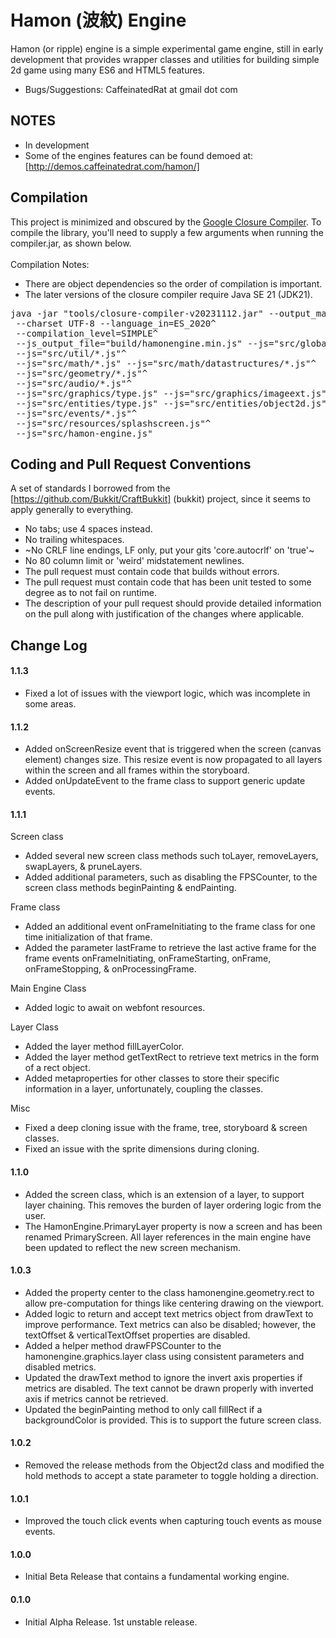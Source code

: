 Hamon (波紋) Engine 
===========

Hamon (or ripple) engine is a simple experimental game engine, still in early development that provides wrapper classes and utilities for building simple 2d game using many ES6 and HTML5 features.

* Bugs/Suggestions: CaffeinatedRat at gmail dot com

NOTES
-----------

* In development
* Some of the engines features can be found demoed at: [http://demos.caffeinatedrat.com/hamon/]

Compilation
-----------

This project is minimized and obscured by the [Google Closure Compiler](https://developers.google.com/closure/compiler/).  To compile the library, you'll need to supply a few arguments when running the compiler.jar, as shown below.
\
\
Compilation Notes:
* There are object dependencies so the order of compilation is important.
* The later versions of the closure compiler require Java SE 21 (JDK21).

<pre>
java -jar "tools/closure-compiler-v20231112.jar" --output_manifest "build/manifest.MF"^
 --charset UTF-8 --language_in=ES_2020^
 --compilation_level=SIMPLE^
 --js_output_file="build/hamonengine.min.js" --js="src/global.js"^
 --js="src/util/*.js"^
 --js="src/math/*.js" --js="src/math/datastructures/*.js"^
 --js="src/geometry/*.js"^
 --js="src/audio/*.js"^
 --js="src/graphics/type.js" --js="src/graphics/imageext.js" --js="src/graphics/layer.js" --js="src/graphics/sprite.js" --js="src/graphics/animsprite.js" --js="src/graphics/spritesheet.js"^
 --js="src/entities/type.js" --js="src/entities/object2d.js" --js="src/entities/spriteObject.js" --js="src/entities/shapeObject.js" --js="src/entities/cell.js"^
 --js="src/events/*.js"^
 --js="src/resources/splashscreen.js"^
 --js="src/hamon-engine.js"
</pre>
 

Coding and Pull Request Conventions
-----------

A set of standards I borrowed from the [https://github.com/Bukkit/CraftBukkit] (bukkit) project, since it seems to apply generally to everything.

* No tabs; use 4 spaces instead.
* No trailing whitespaces.
* ~No CRLF line endings, LF only, put your gits 'core.autocrlf' on 'true'~
* No 80 column limit or 'weird' midstatement newlines.
* The pull request must contain code that builds without errors.
* The pull request must contain code that has been unit tested to some degree as to not fail on runtime.
* The description of your pull request should provide detailed information on the pull along with justification of the changes where applicable.

Change Log
-----------

#### 1.1.3
* Fixed a lot of issues with the viewport logic, which was incomplete in some areas.

#### 1.1.2
* Added onScreenResize event that is triggered when the screen (canvas element) changes size. This resize event is now propagated to all layers within the screen and all frames within the storyboard.
* Added onUpdateEvent to the frame class to support generic update events.

#### 1.1.1
Screen class
* Added several new screen class methods such toLayer, removeLayers, swapLayers, & pruneLayers.
* Added additional parameters, such as disabling the FPSCounter, to the screen class methods beginPainting & endPainting.

Frame class
* Added an additional event onFrameInitiating to the frame class for one time initialization of that frame.
* Added the parameter lastFrame to retrieve the last active frame for the frame events onFrameInitiating, onFrameStarting, onFrame, onFrameStopping, & onProcessingFrame.

Main Engine Class
* Added logic to await on webfont resources.

Layer Class
* Added the layer method fillLayerColor.
* Added the layer method getTextRect to retrieve text metrics in the form of a rect object.
* Added metaproperties for other classes to store their specific information in a layer, unfortunately, coupling the classes.

Misc
* Fixed a deep cloning issue with the frame, tree, storyboard & screen classes.
* Fixed an issue with the sprite dimensions during cloning.

#### 1.1.0
* Added the screen class, which is an extension of a layer, to support layer chaining.  This removes the burden of layer ordering logic from the user.
* The HamonEngine.PrimaryLayer property is now a screen and has been renamed PrimaryScreen.  All layer references in the main engine have been updated to reflect the new screen mechanism.

#### 1.0.3
* Added the property center to the class hamonengine.geometry.rect to allow pre-computation for things like centering drawing on the viewport.
* Added logic to return and accept text metrics object from drawText to improve performance.  Text metrics can also be disabled; however, the textOffset & verticalTextOffset properties are disabled.
* Added a helper method drawFPSCounter to the hamonengine.graphics.layer class using consistent parameters and disabled metrics.
* Updated the drawText method to ignore the invert axis properties if metrics are disabled.  The text cannot be drawn properly with inverted axis if metrics cannot be retrieved.
* Updated the beginPainting method to only call fillRect if a backgroundColor is provided.  This is to support the future screen class.

#### 1.0.2
* Removed the release methods from the Object2d class and modified the hold methods to accept a state parameter to toggle holding a direction.

#### 1.0.1
* Improved the touch click events when capturing touch events as mouse events.

#### 1.0.0
* Initial Beta Release that contains a fundamental working engine.

#### 0.1.0
* Initial Alpha Release.  1st unstable release.

